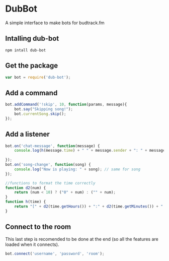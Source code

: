 # DubBot
A simple interface to make bots for budtrack.fm

## Intalling dub-bot

```
npm intall dub-bot
```

## Get the package
```js
var bot = require('dub-bot');
```

## Add a command
```js
bot.addCommand('!skip', 10, function(params, message){
	bot.say("Skipping song!");
	bot.currentSong.skip();
});
```

## Add a listener
```js
bot.on('chat-message', function(message) {
	console.log(h(message.time) + " " + message.sender + ": " + message); // message.sender and message
																		  //implicitly converted to String
});
bot.on('song-change', function(song) {
	console.log("Now is playing: " + song); // same for song
});

//functions to format the time correctly
function d2(num) {
	return (num < 10) ? ("0" + num) : ("" + num);
}
function h(time) {
	return "[" + d2(time.getHours()) + ":" + d2(time.getMinutes()) + ":" + d2(time.getSeconds()) + "]";
}
```

## Connect to the room
This last step is recomended to be done at the end (so all the features are loaded when it connects).
```js
bot.connect('username', 'password', 'room');
```